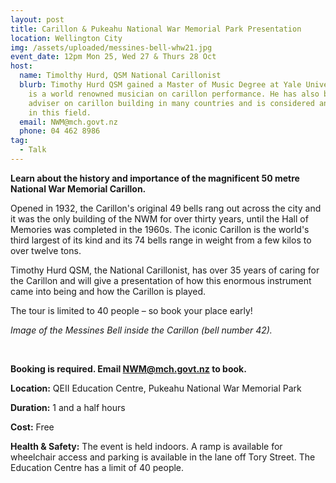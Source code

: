 ```yaml
---
layout: post
title: Carillon & Pukeahu National War Memorial Park Presentation
location: Wellington City
img: /assets/uploaded/messines-bell-whw21.jpg
event_date: 12pm Mon 25, Wed 27 & Thurs 28 Oct
host:
  name: Timolthy Hurd, QSM National Carillonist
  blurb: Timothy Hurd QSM gained a Master of Music Degree at Yale University and
    is a world renowned musician on carillon performance. He has also been an
    adviser on carillon building in many countries and is considered an expert
    in this field.
  email: NWM@mch.govt.nz
  phone: 04 462 8986
tag:
  - Talk
---
```

**Learn about the history and importance of the magnificent 50 metre National War Memorial Carillon.** 

Opened in 1932, the Carillon's original 49 bells rang out across the city and it was the only building of the NWM for over thirty years, until the Hall of Memories was completed in the 1960s. The iconic Carillon is the world's third largest of its kind and its 74 bells range in weight from a few kilos to over twelve tons. 

Timothy Hurd QSM, the National Carillonist, has over 35 years of caring for the Carillon and will give a presentation of how this enormous instrument came into being and how the Carillon is played.

The tour is limited to 40 people – so book your place early! 

*Image of the Messines Bell inside the Carillon (bell number 42).*

<br>

**Booking is required. Email [NWM@mch.govt.nz](mailto:NWM@mch.govt.nz) to book.** 

**Location:** QEII Education Centre, Pukeahu National War Memorial Park

**Duration:** 1 and a half hours

**Cost:** Free

**Health & Safety:** The event is held indoors. A ramp is available for wheelchair access and parking is available in the lane off Tory Street. The Education Centre has a limit of 40 people.
